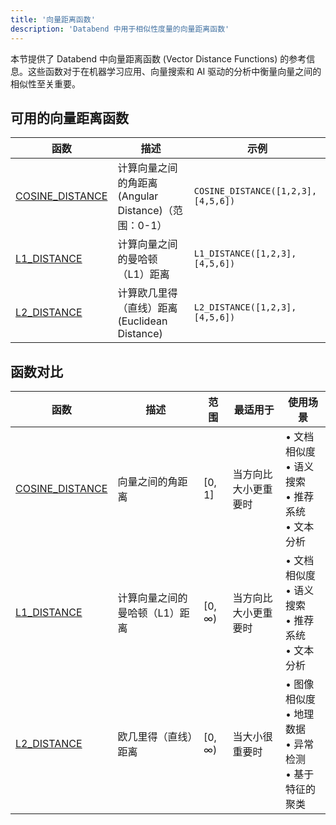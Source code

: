 ```yaml
---
title: '向量距离函数'
description: 'Databend 中用于相似性度量的向量距离函数'
---
```


本节提供了 Databend 中向量距离函数 (Vector Distance Functions) 的参考信息。这些函数对于在机器学习应用、向量搜索和 AI 驱动的分析中衡量向量之间的相似性至关重要。

## 可用的向量距离函数

| 函数 | 描述 | 示例 |
|----------|-------------|--------|
| [COSINE_DISTANCE](./00-vector-cosine-distance.md) | 计算向量之间的角距离 (Angular Distance)（范围：0-1） | `COSINE_DISTANCE([1,2,3], [4,5,6])` |
| [L1_DISTANCE](./02-vector-l1-distance.md) | 计算向量之间的曼哈顿（L1）距离 | `L1_DISTANCE([1,2,3], [4,5,6])` |
| [L2_DISTANCE](./01-vector-l2-distance.md) | 计算欧几里得（直线）距离 (Euclidean Distance) | `L2_DISTANCE([1,2,3], [4,5,6])` |

## 函数对比

| 函数 | 描述 | 范围 | 最适用于 | 使用场景 |
|----------|-------------|-------|----------|-----------|
| [COSINE_DISTANCE](./00-vector-cosine-distance.md) | 向量之间的角距离 | [0, 1] | 当方向比大小更重要时 | • 文档相似度<br/>• 语义搜索<br/>• 推荐系统<br/>• 文本分析 |
| [L1_DISTANCE](./02-vector-l1-distance.md) | 计算向量之间的曼哈顿（L1）距离 | [0, ∞) | 当方向比大小更重要时 | • 文档相似度<br/>• 语义搜索<br/>• 推荐系统<br/>• 文本分析 |
| [L2_DISTANCE](./01-vector-l2-distance.md) | 欧几里得（直线）距离 | [0, ∞) | 当大小很重要时 | • 图像相似度<br/>• 地理数据<br/>• 异常检测<br/>• 基于特征的聚类 |